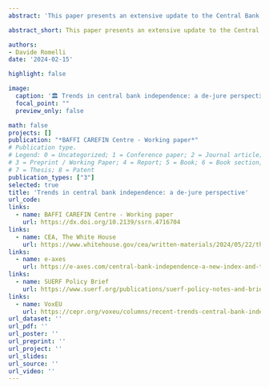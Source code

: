```yaml
---
abstract: 'This paper presents an extensive update to the Central Bank Independence - Extended (CBIE) index, originally developed in Romelli (2022), extending its coverage for 155 countries from 1923 to 2023. The update reveals a continued global trend towards enhancing central bank independence, which holds across countries’ income levels and indices of central bank independence. Despite the challenges which followed the 2008 Global financial crisis and the recent re-emergence of political scrutiny on central banks following the COVID-19 pandemic, this paper finds no halt in the momentum of central bank reforms. I document a total of 370 reforms in central bank design from 1923 to 2023 and provide evidence of a resurgence in the commitment to central bank independence since 2016. These findings suggest that the slowdown in reforms witnessed post 2008 was a temporary phase, and that, despite increasing political pressures on central banks, central bank independence is still considered a cornerstone for effective economic policy-making.'

abstract_short: This paper presents an extensive update to the Central Bank Independence - Extended (CBIE) index, extending its coverage for 155 countries from 1923 to 2023. The update reveals a continued global trend towards enhancing central bank independence, which holds across countries’ income levels and indices of central bank independence.

authors:
- Davide Romelli
date: '2024-02-15'

highlight: false

image:
  caption: '🏛️ Trends in central bank independence: a de-jure perspective'
  focal_point: ""
  preview_only: false

math: false
projects: []
publication: "*BAFFI CAREFIN Centre - Working paper*"
# Publication type.
# Legend: 0 = Uncategorized; 1 = Conference paper; 2 = Journal article;
# 3 = Preprint / Working Paper; 4 = Report; 5 = Book; 6 = Book section;
# 7 = Thesis; 8 = Patent
publication_types: ["3"]
selected: true
title: 'Trends in central bank independence: a de-jure perspective'
url_code: 
links:
  - name: BAFFI CAREFIN Centre - Working paper
    url: https://dx.doi.org/10.2139/ssrn.4716704
links:
  - name: CEA, The White House
    url: https://www.whitehouse.gov/cea/written-materials/2024/05/22/the-importance-of-central-bank-independence/#_ftn1
links:
  - name: e-axes
    url: https://e-axes.com/central-bank-independence-a-new-index-and-trends/
links:
  - name: SUERF Policy Brief
    url: https://www.suerf.org/publications/suerf-policy-notes-and-briefs/new-data-and-recent-trends-in-central-bank-independence/
links:
  - name: VoxEU
    url: https://cepr.org/voxeu/columns/recent-trends-central-bank-independence
url_dataset: ''
url_pdf: ''
url_poster: ''
url_preprint: ''
url_project: ''
url_slides: 
url_source: ''
url_video: ''
---
```


